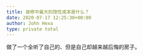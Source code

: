 ```yaml
---
title: 装修中最大的隐性成本是什么？
date: 2020-07-17 12:25:30+00:00
author: John Hexa
type: private total
---
```

做了一个全听了自己的、但是自己却越来越后悔的房子。


